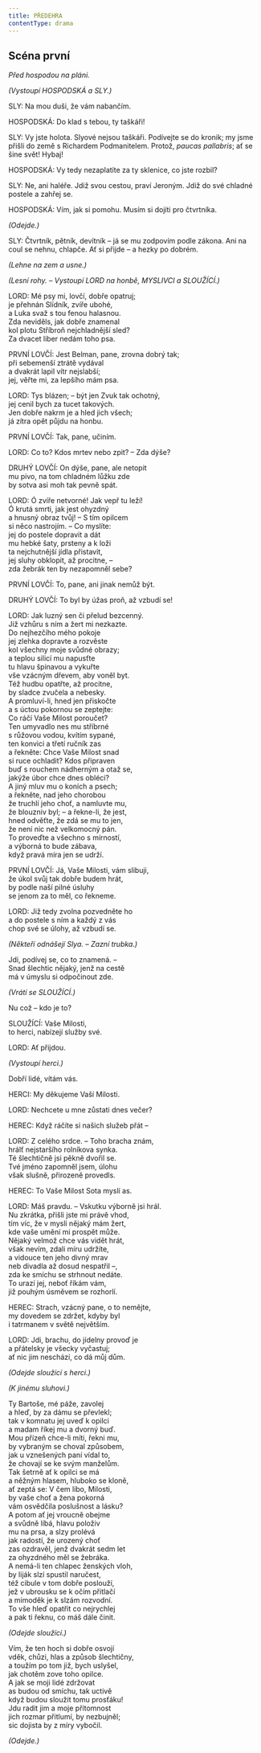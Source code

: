 ```yaml
---
title: PŘEDEHRA
contentType: drama
---
```


<section>

## Scéna první

_Před hospodou na pláni._

_(Vystoupí HOSPODSKÁ a SLY.)_

SLY: Na mou duši, že vám nabančím.

HOSPODSKÁ: Do klad s tebou, ty taškáři!

SLY: Vy jste holota. Slyové nejsou taškáři. Podívejte se do kronik; my jsme přišli do země s Richardem Podmanitelem. Protož, _paucas pallabris_; ať se šine svět! Hybaj!

HOSPODSKÁ: Vy tedy nezaplatíte za ty sklenice, co jste rozbil?

SLY: Ne, ani haléře. Jdiž svou cestou, praví Jeroným. Jdiž do své chladné postele a zahřej se.

HOSPODSKÁ: Vím, jak si pomohu. Musím si dojíti pro čtvrtníka.

_(Odejde.)_

SLY: Čtvrtník, pětník, devítník – já se mu zodpovím podle zákona. Ani na coul se nehnu, chlapče. Ať si přijde – a hezky po dobrém.

_(Lehne na zem a usne.)_

_(Lesní rohy. – Vystoupí LORD na honbě, MYSLIVCI a SLOUŽÍCÍ.)_

LORD: Mé psy mi, lovčí, dobře opatruj;  
je přehnán Slídník, zvíře ubohé,  
a Luka svaž s tou fenou halasnou.  
Zda neviděls, jak dobře znamenal  
kol plotu Stříbroň nejchladnější sled?  
Za dvacet liber nedám toho psa.

PRVNÍ LOVČÍ: Jest Belman, pane, zrovna dobrý tak;  
při sebemenší ztrátě vydával  
a dvakrát lapil vítr nejslabší;  
jej, věřte mi, za lepšího mám psa.

LORD: Tys blázen; – být jen Zvuk tak ochotný,  
jej cenil bych za tucet takových.  
Jen dobře nakrm je a hled jich všech;  
já zítra opět půjdu na honbu.

PRVNÍ LOVČÍ: Tak, pane, učiním.

LORD: Co to? Kdos mrtev nebo zpit? – Zda dýše?

DRUHÝ LOVČÍ: On dýše, pane, ale netopit  
mu pivo, na tom chladném lůžku zde  
by sotva asi moh tak pevně spát.

LORD: Ó zvíře netvorné! Jak vepř tu leží!  
Ó krutá smrti, jak jest ohyzdný  
a hnusný obraz tvůj! – S tím opilcem  
si něco nastrojím. – Co myslíte:  
jej do postele dopravit a dát  
mu hebké šaty, prsteny a k loži  
ta nejchutnější jídla přistavit,  
jej sluhy obklopit, až procitne, –  
zda žebrák ten by nezapomněl sebe?

PRVNÍ LOVČÍ: To, pane, ani jinak nemůž být.

DRUHÝ LOVČÍ: To byl by úžas proň, až vzbudí se!

LORD: Jak luzný sen či přelud bezcenný.  
Již vzhůru s ním a žert mi nezkazte.  
Do nejhezčího mého pokoje  
jej zlehka dopravte a rozvěste  
kol všechny moje svůdné obrazy;  
a teplou silicí mu napusťte  
tu hlavu špinavou a vykuřte  
vše vzácným dřevem, aby voněl byt.  
Též hudbu opatřte, až procitne,  
by sladce zvučela a nebesky.  
A promluví-li, hned jen přiskočte  
a s úctou pokornou se zeptejte:  
Co ráčí Vaše Milost poroučet?  
Ten umyvadlo nes mu stříbrné  
s růžovou vodou, kvítím sypané,  
ten konvici a třetí ručník zas  
a řekněte: Chce Vaše Milost snad  
si ruce ochladit? Kdos připraven  
buď s rouchem nádherným a otaž se,  
jakýže úbor chce dnes obléci?  
A jiný mluv mu o koních a psech;  
a řekněte, nad jeho chorobou  
že truchlí jeho choť, a namluvte mu,  
že blouzniv byl; – a řekne-li, že jest,  
hned odvěťte, že zdá se mu to jen,  
že není nic než velkomocný pán.  
To proveďte a všechno s mírností,  
a výborná to bude zábava,  
když pravá míra jen se udrží.

PRVNÍ LOVČÍ: Já, Vaše Milosti, vám slibuji,  
že úkol svůj tak dobře budem hrát,  
by podle naší pilné úsluhy  
se jenom za to měl, co řekneme.

LORD: Již tedy zvolna pozvedněte ho  
a do postele s ním a každý z vás  
chop své se úlohy, až vzbudí se.

_(Někteří odnášejí Slya. – Zazní trubka.)_

Jdi, podívej se, co to znamená. –  
Snad šlechtic nějaký, jenž na cestě  
má v úmyslu si odpočinout zde.

_(Vrátí se SLOUŽÍCÍ.)_

Nu což – kdo je to?

SLOUŽÍCÍ: Vaše Milosti,  
to herci, nabízejí služby své.

LORD: Ať přijdou.

_(Vystoupí herci.)_

Dobří lidé, vítám vás.

HERCI: My děkujeme Vaší Milosti.

LORD: Nechcete u mne zůstati dnes večer?

HEREC: Když ráčíte si našich služeb přát –

LORD: Z celého srdce. – Toho bracha znám,  
hrálť nejstaršího rolníkova synka.  
Té šlechtičně jsi pěkně dvořil se.  
Tvé jméno zapomněl jsem, úlohu  
však slušně, přirozeně provedls.

HEREC: To Vaše Milost Sota myslí as.

LORD: Máš pravdu. – Vskutku výborně jsi hrál.  
Nu zkrátka, přišli jste mi právě vhod,  
tím víc, že v mysli nějaký mám žert,  
kde vaše umění mi prospět může.  
Nějaký velmož chce vás vidět hrát,  
však nevím, zdali míru udržíte,  
a vidouce ten jeho divný mrav  
neb divadla až dosud nespatřil –,  
zda ke smíchu se strhnout nedáte.  
To urazí jej, neboť říkám vám,  
již pouhým úsměvem se rozhorlí.

HEREC: Strach, vzácný pane, o to nemějte,  
my dovedem se zdržet, kdyby byl  
i tatrmanem v světě největším.

LORD: Jdi, brachu, do jídelny provoď je  
a přátelsky je všecky vyčastuj;  
ať nic jim neschází, co dá můj dům.

_(Odejde sloužící s herci.)_

_(K jinému sluhovi.)_

Ty Bartoše, mé páže, zavolej  
a hleď, by za dámu se převlekl;  
tak v komnatu jej uveď k opilci  
a madam říkej mu a dvorný buď.  
Mou přízeň chce-li míti, řekni mu,  
by vybraným se choval způsobem,  
jak u vznešených paní vídal to,  
že chovají se ke svým manželům.  
Tak šetrně ať k opilci se má  
a něžným hlasem, hluboko se kloně,  
ať zeptá se: V čem libo, Milosti,  
by vaše choť a žena pokorná  
vám osvědčila poslušnost a lásku?  
A potom ať jej vroucně obejme  
a svůdně líbá, hlavu položiv  
mu na prsa, a slzy prolévá  
jak radostí, že urozený choť  
zas ozdravěl, jenž dvakrát sedm let  
za ohyzdného měl se žebráka.  
A nemá-li ten chlapec ženských vloh,  
by liják slzí spustil naručest,  
též cibule v tom dobře poslouží,  
jež v ubrousku se k očím přitlačí  
a mimoděk je k slzám rozvodní.  
To vše hleď opatřit co nejrychlej  
a pak ti řeknu, co máš dále činit.

_(Odejde sloužící.)_

Vím, že ten hoch si dobře osvojí  
vděk, chůzi, hlas a způsob šlechtičny,  
a toužím po tom již, bych uslyšel,  
jak chotěm zove toho opilce.  
A jak se moji lidé zdržovat  
as budou od smíchu, tak uctivě  
když budou sloužit tomu prosťáku!  
Jdu radit jim a moje přítomnost  
jich rozmar přitlumí, by nezbujněl;  
sic dojista by z míry vybočil.

_(Odejde.)_

</section>
